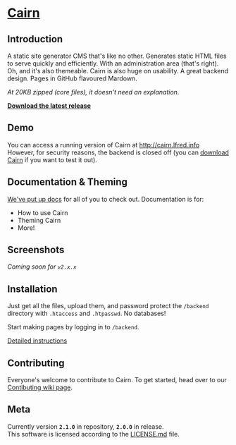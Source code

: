 [Cairn](https://cairn.xng.pw)
=====

Introduction
------------

A static site generator CMS that's like no other. Generates static HTML files to serve quickly and efficiently.
With an administration area (that's right). Oh, and it's also themeable.
Cairn is also huge on usability. A great backend design. Pages in GitHub flavoured Mardown.

*At 20KB zipped (core files), it doesn't need an explanation.*

**[Download the latest release](https://github.com/alfredxing/cairn/releases)**

Demo
----

You can access a running version of Cairn at http://cairn.lfred.info  
However, for security reasons, the backend is closed off (you can [download Cairn](https://github.com/alfredxing/cairn/releases) if you want to test it out).

Documentation & Theming
-----------------------

[We've put up docs](https://github.com/alfredxing/cairn/wiki/Documentation) for all of you to check out.
Documentation is for:
* How to use Cairn
* Theming Cairn
* More!

Screenshots
-----------

*Coming soon for `v2.x.x`*

Installation
------------

Just get all the files, upload them, and password protect the `/backend` directory with `.htaccess` and `.htpasswd`.
No databases!

Start making pages by logging in to `/backend`.

[Detailed instructions](https://github.com/alfredxing/cairn/wiki/Installation-&-Setup)


Contributing
------------

Everyone's welcome to contribute to Cairn. To get started, head over to our [Contibuting wiki page](https://github.com/alfredxing/cairn/wiki/Contributing).


Meta
----

Currently version <b>`2.1.0`</b> in repository, <b>`2.0.0`</b> in release.  
This software is licensed according to the [LICENSE.md](https://raw.github.com/alfredxing/cairn/master/LICENSE.md) file.
